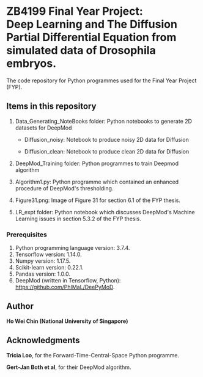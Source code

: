 # ZB4199 Final Year Project: <br/> Deep Learning and The Diffusion Partial Differential Equation from simulated data of Drosophila embryos.

The code repository for Python programmes used for the Final Year Project (FYP).

## Items in this repository

1. Data_Generating_NoteBooks folder: Python notebooks to generate 2D datasets for DeepMod

   - Diffusion_noisy: Notebook to produce noisy 2D data for Diffusion
   
   - Diffusion_clean: Notebook to produce clean 2D data for Diffusion

2. DeepMod_Training folder: Python programmes to train Deepmod algorithm
3. Algorithm1.py: Python programme which contained an enhanced procedure of DeepMod's thresholding.
4. Figure31.png: Image of Figure 31 for section 6.1 of the FYP thesis.
5. LR_expt folder: Python notebook which discusses DeepMod's Machine Learning issues in section 5.3.2 of the FYP thesis.

### Prerequisites

1. Python programming language version: 3.7.4.
2. Tensorflow version: 1.14.0.
3. Numpy version: 1.17.5.
4. Scikit-learn version: 0.22.1.
5. Pandas version: 1.0.0.
6. DeepMod (written in Tensorflow, Python): https://github.com/PhIMaL/DeePyMoD. 

## Author

**Ho Wei Chin (National University of Singapore)** 


## Acknowledgments

**Tricia Loo**, for the Forward-Time-Central-Space Python programme.

**Gert-Jan Both et al**, for their DeepMod algorithm.

